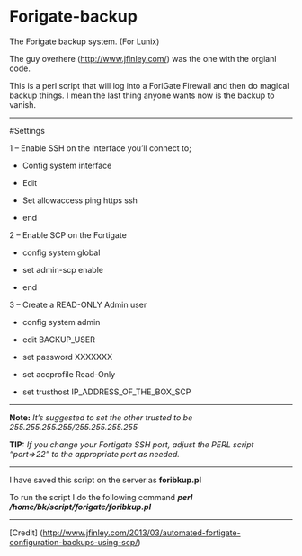 # Forigate-backup

The Forigate backup system. (For Lunix)

The guy overhere (http://www.jfinley.com/) was the one with the orgianl code. 

This is a perl script that will log into a ForiGate Firewall and then do magical backup things. I mean the last thing anyone wants now is the backup to vanish. 


---
#Settings 

1 – Enable SSH on the Interface you’ll connect to;

+ Config system interface

+ Edit 

+ Set allowaccess ping https ssh

+ end


2 – Enable SCP on the Fortigate

+ config system global

+  set admin-scp enable

+  end

3 – Create a READ-ONLY Admin user

+ config system admin

+ edit BACKUP_USER

+ set password XXXXXXX

+ set accprofile Read-Only

+ set trusthost IP_ADDRESS_OF_THE_BOX_SCP

---

**Note:** _It’s suggested to set the other trusted to be 255.255.255.255/255.255.255.255_

**TIP:** _If you change your Fortigate SSH port, adjust the PERL script “port=>22” to the appropriate port as needed._

--- 

I have saved this script on the server as **foribkup.pl**

To run the script I do the following command **_perl /home/bk/script/forigate/foribkup.pl_**

--- 
[Credit] (http://www.jfinley.com/2013/03/automated-fortigate-configuration-backups-using-scp/)
